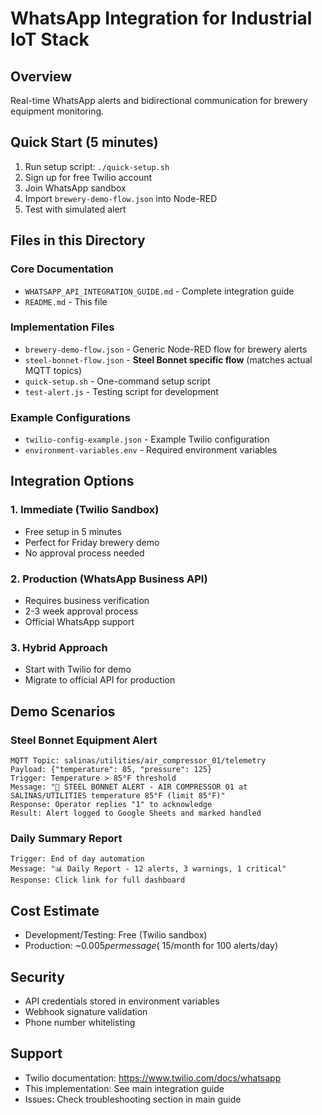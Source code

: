 # WhatsApp Integration for Industrial IoT Stack

## Overview
Real-time WhatsApp alerts and bidirectional communication for brewery equipment monitoring.

## Quick Start (5 minutes)
1. Run setup script: `./quick-setup.sh`
2. Sign up for free Twilio account
3. Join WhatsApp sandbox
4. Import `brewery-demo-flow.json` into Node-RED
5. Test with simulated alert

## Files in this Directory

### Core Documentation
- `WHATSAPP_API_INTEGRATION_GUIDE.md` - Complete integration guide
- `README.md` - This file

### Implementation Files
- `brewery-demo-flow.json` - Generic Node-RED flow for brewery alerts
- `steel-bonnet-flow.json` - **Steel Bonnet specific flow** (matches actual MQTT topics)
- `quick-setup.sh` - One-command setup script
- `test-alert.js` - Testing script for development

### Example Configurations
- `twilio-config-example.json` - Example Twilio configuration
- `environment-variables.env` - Required environment variables

## Integration Options

### 1. Immediate (Twilio Sandbox)
- Free setup in 5 minutes
- Perfect for Friday brewery demo
- No approval process needed

### 2. Production (WhatsApp Business API)
- Requires business verification
- 2-3 week approval process
- Official WhatsApp support

### 3. Hybrid Approach
- Start with Twilio for demo
- Migrate to official API for production

## Demo Scenarios

### Steel Bonnet Equipment Alert
```
MQTT Topic: salinas/utilities/air_compressor_01/telemetry
Payload: {"temperature": 85, "pressure": 125}
Trigger: Temperature > 85°F threshold
Message: "🔴 STEEL BONNET ALERT - AIR COMPRESSOR 01 at SALINAS/UTILITIES temperature 85°F (limit 85°F)"
Response: Operator replies "1" to acknowledge
Result: Alert logged to Google Sheets and marked handled
```

### Daily Summary Report
```
Trigger: End of day automation
Message: "📊 Daily Report - 12 alerts, 3 warnings, 1 critical"
Response: Click link for full dashboard
```

## Cost Estimate
- Development/Testing: Free (Twilio sandbox)
- Production: ~$0.005 per message (~$15/month for 100 alerts/day)

## Security
- API credentials stored in environment variables
- Webhook signature validation
- Phone number whitelisting

## Support
- Twilio documentation: https://www.twilio.com/docs/whatsapp
- This implementation: See main integration guide
- Issues: Check troubleshooting section in main guide